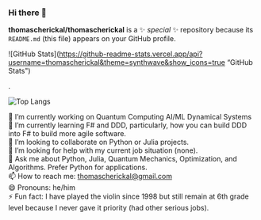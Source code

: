 ### Hi there 👋


**thomascherickal/thomascherickal** is a ✨ _special_ ✨ repository because its `README.md` (this file) appears on your GitHub profile.

![GitHub Stats](https://github-readme-stats.vercel.app/api?username=thomascherickal&theme=synthwave&show_icons=true “GitHub Stats")

.

![Top Langs](https://github-readme-stats.vercel.app/api/top-langs/?username=thomascherickal&theme=synthwave "Top Languages Card")

🔭 I’m currently working on Quantum Computing AI/ML Dynamical Systems <br>
🌱 I’m currently learning F# and DDD, particularly, how you can build DDD into F# to build more agile software. <br>
👯 I’m looking to collaborate on Python or Julia projects. <br>
🤔 I’m looking for help with my current job situation (none). <br>
💬 Ask me about Python, Julia, Quantum Mechanics, Optimization, and Algorithms. Prefer Python for applications. <br>
📫 How to reach me: thomascherickal@gmail.com <br>
😄 Pronouns: he/him <br>
⚡  Fun fact: I have played the violin since 1998 but still remain at 6th grade level because I never gave it priority (had other serious jobs). <br> 


